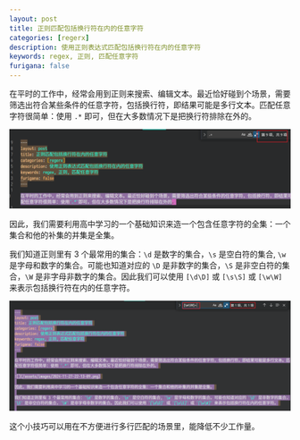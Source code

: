 ```yaml
---
layout: post
title: 正则匹配包括换行符在内的任意字符
categories: [regerx]
description: 使用正则表达式匹配包括换行符在内的任意字符
keywords: regex, 正则, 匹配任意字符
furigana: false
---
```


在平时的工作中，经常会用到正则来搜索、编辑文本。最近恰好碰到个场景，需要筛选出符合某些条件的任意字符，包括换行符，即结果可能是多行文本。匹配任意字符很简单：使用 `.*` 即可，但在大多数情况下是把换行符排除在外的。

![](/assets/images/2024-11-27-22-13-09.png)

因此，我们需要利用高中学习的一个基础知识来造一个包含任意字符的全集：一个集合和他的补集的并集是全集。

我们知道正则里有 3 个最常用的集合：`\d` 是数字的集合，`\s` 是空白符的集合, `\w` 是字母和数字的集合。可能也知道对应的 `\D` 是非数字的集合，`\S` 是非空白符的集合，`\W` 是非字母非数字的集合。因此我们可以使用 `[\d\D]` 或 `[\s\S]` 或 `[\w\W]` 来表示包括换行符在内的任意字符。

![](/assets/images/2024-11-27-22-22-18.png)

这个小技巧可以用在不方便进行多行匹配的场景里，能降低不少工作量。